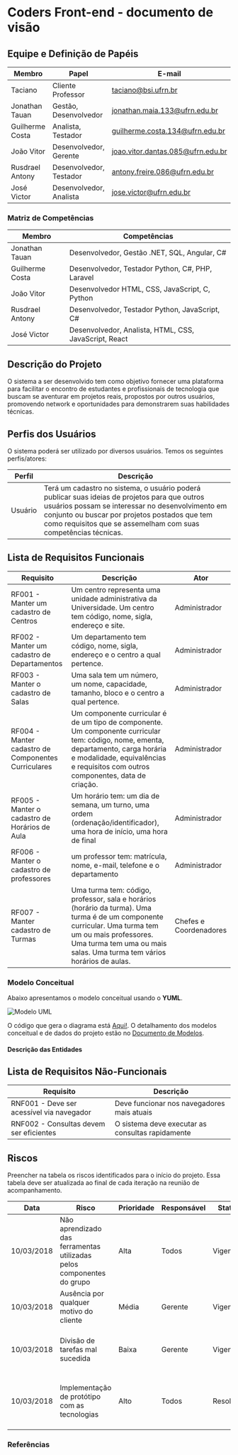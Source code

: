 # Coders Front-end - documento de visão

## Equipe e Definição de Papéis

| Membro          | Papel                   | E-mail                            |
| --------------- | ----------------------- | --------------------------------- |
| Taciano         | Cliente Professor       | taciano@bsi.ufrn.br               |
| Jonathan Tauan  | Gestão, Desenvolvedor   | jonathan.maia.133@ufrn.edu.br     |
| Guilherme Costa | Analista, Testador      | guilherme.costa.134@ufrn.edu.br   |
| João Vitor      | Desenvolvedor, Gerente  | joao.vitor.dantas.085@ufrn.edu.br |
| Rusdrael Antony | Desenvolvedor, Testador | antony.freire.086@ufrn.edu.br     |
| José Victor     | Desenvolvedor, Analista | jose.victor@ufrn.edu.br           |

### Matriz de Competências

| Membro          | Competências                                          |
| --------------- | ----------------------------------------------------- |
| Jonathan Tauan  | Desenvolvedor, Gestão .NET, SQL, Angular, C#          |
| Guilherme Costa | Desenvolvedor, Testador Python, C#, PHP, Laravel      |
| João Vitor      | Desenvolvedor HTML, CSS, JavaScript, C, Python        |
| Rusdrael Antony | Desenvolvedor, Testador Python, JavaScript, C#        |
| José Victor     | Desenvolvedor, Analista, HTML, CSS, JavaScript, React |

## Descrição do Projeto

O sistema a ser desenvolvido tem como objetivo fornecer uma plataforma para facilitar o encontro de estudantes e profissionais de tecnologia que buscam se aventurar em projetos reais, propostos por outros usuários, promovendo network e oportunidades para demonstrarem suas habilidades técnicas.

## Perfis dos Usuários

O sistema poderá ser utilizado por diversos usuários. Temos os seguintes perfis/atores:

| Perfil  | Descrição                                                                                                                                                                                                                                                             |
| ------- | --------------------------------------------------------------------------------------------------------------------------------------------------------------------------------------------------------------------------------------------------------------------- |
| Usuário | Terá um cadastro no sistema, o usuário poderá publicar suas ideias de projetos para que outros usuários possam se interessar no desenvolvimento em conjunto ou buscar por projetos postados que tem como requisitos que se assemelham com suas competências técnicas. |

## Lista de Requisitos Funcionais

| Requisito                                           | Descrição                                                                                                                                                                                                                     | Ator                   |
| --------------------------------------------------- | ----------------------------------------------------------------------------------------------------------------------------------------------------------------------------------------------------------------------------- | ---------------------- |
| RF001 - Manter um cadastro de Centros               | Um centro representa uma unidade administrativa da Universidade. Um centro tem código, nome, sigla, endereço e site.                                                                                                          | Administrador          |
| RF002 - Manter um cadastro de Departamentos         | Um departamento tem código, nome, sigla, endereço e o centro a qual pertence.                                                                                                                                                 | Administrador          |
| RF003 - Manter o cadastro de Salas                  | Uma sala tem um número, um nome, capacidade, tamanho, bloco e o centro a qual pertence.                                                                                                                                       | Administrador          |
| RF004 - Manter cadastro de Componentes Curriculares | Um componente curricular é de um tipo de componente. Um componente curricular tem: código, nome, ementa, departamento, carga horária e modalidade, equivalências e requisitos com outros componentes, data de criação.        | Administrador          |
| RF005 - Manter o cadastro de Horários de Aula       | Um horário tem: um dia de semana, um turno, uma ordem (ordenação/identificador), uma hora de início, uma hora de final                                                                                                        | Administrador          |
| RF006 - Manter o cadastro de professores            | um professor tem: matrícula, nome, e-mail, telefone e o departamento                                                                                                                                                          | Administrador          |
| RF007 - Manter cadastro de Turmas                   | Uma turma tem: código, professor, sala e horários (horário da turma). Uma turma é de um componente curricular. Uma turma tem um ou mais professores. Uma turma tem uma ou mais salas. Uma turma tem vários horários de aulas. | Chefes e Coordenadores |

### Modelo Conceitual

Abaixo apresentamos o modelo conceitual usando o **YUML**.

![Modelo UML](yuml/monitoria-modelo.png)

O código que gera o diagrama está [Aqui!](yuml/monitoria-yuml.md). O detalhamento dos modelos conceitual e de dados do projeto estão no [Documento de Modelos](doc-modelos.md).

#### Descrição das Entidades

## Lista de Requisitos Não-Funcionais

| Requisito                                 | Descrição                                        |
| ----------------------------------------- | ------------------------------------------------ |
| RNF001 - Deve ser acessível via navegador | Deve funcionar nos navegadores mais atuais       |
| RNF002 - Consultas devem ser eficientes   | O sistema deve executar as consultas rapidamente |

## Riscos

Preencher na tabela os riscos identificados para o início do projeto. Essa tabela deve ser atualizada ao final de cada iteração na reunião de acompanhamento.

| Data       | Risco                                                                 | Prioridade | Responsável | Status    | Providência/Solução                                                                     |
| ---------- | --------------------------------------------------------------------- | ---------- | ----------- | --------- | --------------------------------------------------------------------------------------- |
| 10/03/2018 | Não aprendizado das ferramentas utilizadas pelos componentes do grupo | Alta       | Todos       | Vigente   | Reforçar estudos sobre as ferramentas e aulas com a integrante que conhece a ferramenta |
| 10/03/2018 | Ausência por qualquer motivo do cliente                               | Média      | Gerente     | Vigente   | Planejar o cronograma tendo em base a agenda do cliente                                 |
| 10/03/2018 | Divisão de tarefas mal sucedida                                       | Baixa      | Gerente     | Vigente   | Acompanhar de perto o desenvolvimento de cada membro da equipe                          |
| 10/03/2018 | Implementação de protótipo com as tecnologias                         | Alto       | Todos       | Resolvido | Encontrar tutorial com a maioria da tecnologia e implementar um caso base do sistema    |

### Referências
